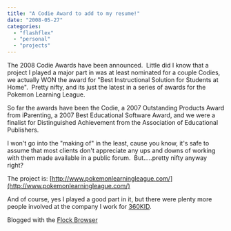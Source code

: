 ```yaml
---
title: "A Codie Award to add to my resume!"
date: "2008-05-27"
categories: 
  - "flashflex"
  - "personal"
  - "projects"
---
```


The 2008 Codie Awards have been announced.  Little did I know that a project I played a major part in was at least nominated for a couple Codies, we actually WON the award for "Best Instructional Solution for Students at Home".  Pretty nifty, and its just the latest in a series of awards for the Pokemon Learning League.

So far the awards have been the Codie, a 2007 Outstanding Products Award from iParenting, a 2007 Best Educational Software Award, and we were a finalist for Distinguished Achievement from the Association of Educational Publishers.

I won't go into the "making of" in the least, cause you know, it's safe to assume that most clients don't appreciate any ups and downs of working with them made available in a public forum.  But.....pretty nifty anyway right?

The project is: [http://www.pokemonlearningleague.com/](http://www.pokemonlearningleague.com/)

And of course, yes I played a good part in it, but there were plenty more people involved at the company I work for [360KID](http://www.360kid.com).

Blogged with the [Flock Browser](http://www.flock.com/blogged-with-flock "Flock Browser")
